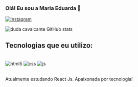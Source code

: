 ### Olá! Eu sou a Maria Eduarda 👋
[![Instagram](https://img.shields.io/badge/Instagram-E4405F?style=for-the-badge&logo=isntagram&logoColor=white)](https://instagram.com/_m.eduardaaa)

![duda cavalcante GitHub stats](https://github-readme-stats.vercel.app/api?username=duda-cavalcante&show_icons=true&theme=radical)

## Tecnologias que eu utilizo:

<div style="display: inline_block"><br/>
<img align="center" alt="html5" src="https://img.shields.io/badge/CSS3-1572B6?style=for-the-badge&logo=css3&logoColor=white" />
<img align="center" alt="css" src="https://img.shields.io/badge/HTML5-E34F26?style=for-the-badge&logo=html5&logoColor=white" />
<img align="center" alt="js" src="https://img.shields.io/badge/JavaScript-F7DF1E?style=for-the-badge&logo=javascript&logoColor=white" />
</div> <br/>

Atualmente estudando React Js. Apaixonada por tecnologia!













